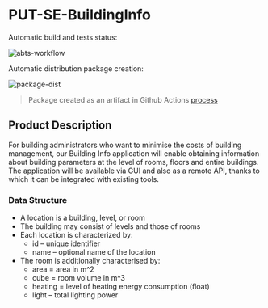 # PUT-SE-BuildingInfo

Automatic build and tests status:

![abts-workflow](https://github.com/lukik45/PUT-SE-BuildingInfo/actions/workflows/ci.yml/badge.svg)

Automatic distribution package creation:

![package-dist](https://github.com/lukik45/PUT-SE-BuildingInfo/actions/workflows/package-distribution.yml/badge.svg)

> Package created as an artifact in Github Actions [process](https://github.com/lukik45/PUT-SE-BuildingInfo/actions/workflows/package-distribution.yml)

## Product Description
For building administrators who want to minimise the costs of building management, our Building Info application will enable obtaining information about building parameters at the level of rooms, floors and entire buildings. The application will be available via GUI and also as a remote API, thanks to which it can be integrated with existing tools. 

### Data Structure
- A location is a building, level, or room
- The building may consist of levels and those of rooms
- Each location is characterized by:
  -  id – unique identifier
  - name – optional name of the location
- The room is additionally characterised by:
  - area = area in m^2
  - cube = room volume in m^3
  - heating = level of heating energy consumption (float)
  - light – total lighting power
